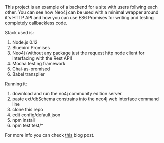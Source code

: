 This project is an example of a backend for a site with users follwing each other.
You can see how Neo4j can be used with a minimal wrapper around it's HTTP API and how you can use ES6 Promises for writing and testing
completely callbackless code.

Stack used is:

1. Node.js 0.12
2. Bluebird Promises
3. Neo4j (without any package just the request http node client for interfacing with the Rest API)
4. Mocha testing framework
5. Chai-as-promised
6. Babel transpiler


Running it:

1. download and run the no4j community edition server.
2. paste ext/dbSchema constrains into the neo4j web interface command line 
3. clone this repo
4. edit config/default.json
5. npm install
6. npm test test/*

For more info you can check [this](http://arisalexis.com/2015/08/31/building-a-modern-backend-with-es6-and-neo4j/) blog post.
